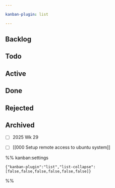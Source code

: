```yaml
---

kanban-plugin: list

---
```


## Backlog



## Todo



## Active



## Done



## Rejected



## Archived

- [ ] 2025 Wk 29
- [ ] [[000 Setup remote access to ubuntu system]]




%% kanban:settings
```
{"kanban-plugin":"list","list-collapse":[false,false,false,false,false,false]}
```
%%